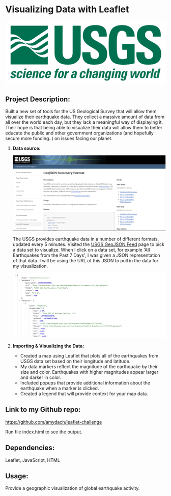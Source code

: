 # __Visualizing Data with Leaflet__

![1-Logo](Images/1-Logo.png)

## Project Description:

Built a new set of tools for the US Geological Survey that will allow them visualize their earthquake data. 
They collect a massive amount of data from all over the world each day, but they lack a meaningful way of displaying it. 
Their hope is that being able to visualize their data will allow them to better educate the public and other government 
organizations (and hopefully secure more funding..) on issues facing our planet.

1. **Data source:**

   ![3-Data](Images/3-Data.png) 

   The USGS provides earthquake data in a number of different formats, updated every 5 minutes. 
   Visited the [USGS GeoJSON Feed](http://earthquake.usgs.gov/earthquakes/feed/v1.0/geojson.php) page to pick a data set to visualize. 
   When I click on a data set, for example 'All Earthquakes from the Past 7 Days', I was given a JSON representation of that data. 
   I will be using the URL of this JSON to pull in the data for my visualization.

   ![4-JSON](Images/4-JSON.png)

2. **Importing & Visualizing the Data:**

   * Created a map using Leaflet that plots all of the earthquakes from USGS data set based on their longitude and latitude.
   * My data markers reflect the magnitude of the earthquake by their size and color. Earthquakes with higher magnitudes appear larger and darker in color.
   * Included popups that provide additional information about the earthquake when a marker is clicked.
   * Created a legend that will provide context for your map data.  



## Link to my Github repo:

https://github.com/amydach/leaflet-challenge

Run file index.html to see the output.

## Dependencies:
Leaflet,
JavaScript,
HTML

## Usage:
Provide a geographic visualization of global earthquake activity.



